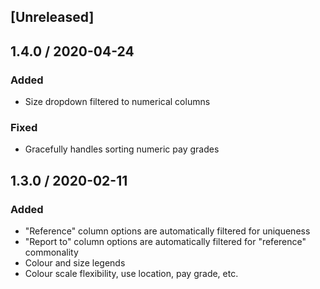 ## [Unreleased]

## 1.4.0 / 2020-04-24
### Added
* Size dropdown filtered to numerical columns

### Fixed
* Gracefully handles sorting numeric pay grades

## 1.3.0 / 2020-02-11
### Added

* "Reference" column options are automatically filtered for uniqueness
* "Report to" column options are automatically filtered for "reference" commonality
* Colour and size legends
* Colour scale flexibility, use location, pay grade, etc.
